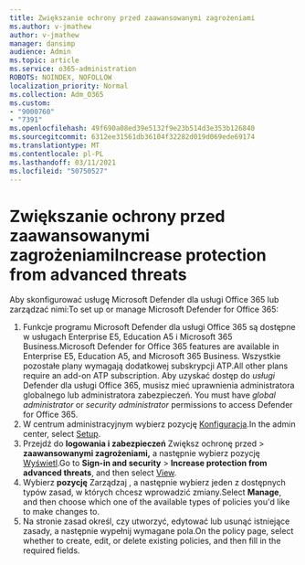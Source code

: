 ```yaml
---
title: Zwiększanie ochrony przed zaawansowanymi zagrożeniami
ms.author: v-jmathew
author: v-jmathew
manager: dansimp
audience: Admin
ms.topic: article
ms.service: o365-administration
ROBOTS: NOINDEX, NOFOLLOW
localization_priority: Normal
ms.collection: Adm_O365
ms.custom:
- "9000760"
- "7391"
ms.openlocfilehash: 49f690a08ed39e5132f9e23b514d3e353b126840
ms.sourcegitcommit: 6312ee31561db36104f32282d019d069ede69174
ms.translationtype: MT
ms.contentlocale: pl-PL
ms.lasthandoff: 03/11/2021
ms.locfileid: "50750527"
---
```

# <a name="increase-protection-from-advanced-threats"></a><span data-ttu-id="7a27e-102">Zwiększanie ochrony przed zaawansowanymi zagrożeniami</span><span class="sxs-lookup"><span data-stu-id="7a27e-102">Increase protection from advanced threats</span></span>

<span data-ttu-id="7a27e-103">Aby skonfigurować usługę Microsoft Defender dla usługi Office 365 lub zarządzać nimi:</span><span class="sxs-lookup"><span data-stu-id="7a27e-103">To set up or manage Microsoft Defender for Office 365:</span></span>

1. <span data-ttu-id="7a27e-104">Funkcje programu Microsoft Defender dla usługi Office 365 są dostępne w usługach Enterprise E5, Education A5 i Microsoft 365 Business.</span><span class="sxs-lookup"><span data-stu-id="7a27e-104">Microsoft Defender for Office 365 features are available in Enterprise E5, Education A5, and Microsoft 365 Business.</span></span> <span data-ttu-id="7a27e-105">Wszystkie pozostałe plany wymagają dodatkowej subskrypcji ATP.</span><span class="sxs-lookup"><span data-stu-id="7a27e-105">All other plans require an add-on ATP subscription.</span></span> <span data-ttu-id="7a27e-106">Aby uzyskać dostęp do *usługi* Defender dla usługi Office 365, musisz mieć uprawnienia administratora globalnego lub administratora zabezpieczeń. </span><span class="sxs-lookup"><span data-stu-id="7a27e-106">You must have *global administrator* or *security administrator* permissions to access Defender for Office 365.</span></span>
2. <span data-ttu-id="7a27e-107">W centrum administracyjnym wybierz pozycję [Konfiguracja](https://go.microsoft.com/fwlink/p/?linkid=2075721).</span><span class="sxs-lookup"><span data-stu-id="7a27e-107">In the admin center, select [Setup](https://go.microsoft.com/fwlink/p/?linkid=2075721).</span></span>
3. <span data-ttu-id="7a27e-108">Przejdź do **logowania i zabezpieczeń** Zwiększ ochronę przed  >  **zaawansowanymi zagrożeniami,** a następnie wybierz pozycję [Wyświetl](https://go.microsoft.com/fwlink/?linkid=2109302).</span><span class="sxs-lookup"><span data-stu-id="7a27e-108">Go to **Sign-in and security** > **Increase protection from advanced threats**, and then select [View](https://go.microsoft.com/fwlink/?linkid=2109302).</span></span>
4. <span data-ttu-id="7a27e-109">Wybierz **pozycję** Zarządzaj , a następnie wybierz jeden z dostępnych typów zasad, w których chcesz wprowadzić zmiany.</span><span class="sxs-lookup"><span data-stu-id="7a27e-109">Select **Manage**, and then choose which one of the available types of policies you'd like to make changes to.</span></span>
5. <span data-ttu-id="7a27e-110">Na stronie zasad określ, czy utworzyć, edytować lub usunąć istniejące zasady, a następnie wypełnij wymagane pola.</span><span class="sxs-lookup"><span data-stu-id="7a27e-110">On the policy page, select whether to create, edit, or delete existing policies, and then fill in the required fields.</span></span>
